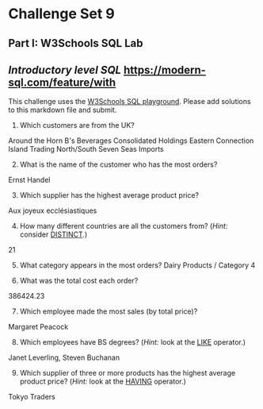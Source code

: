# Challenge Set 9
## Part I: W3Schools SQL Lab 

*Introductory level SQL*
https://modern-sql.com/feature/with
--

This challenge uses the [W3Schools SQL playground](http://www.w3schools.com/sql/trysql.asp?filename=trysql_select_all). Please add solutions to this markdown file and submit.

1. Which customers are from the UK?

Around the Horn
B's Beverages
Consolidated Holdings
Eastern Connection
Island Trading
North/South
Seven Seas Imports

2. What is the name of the customer who has the most orders?

Ernst Handel

3. Which supplier has the highest average product price?

Aux joyeux ecclésiastiques

4. How many different countries are all the customers from? (*Hint:* consider [DISTINCT](http://www.w3schools.com/sql/sql_distinct.asp).)

21

5. What category appears in the most orders?
Dairy Products / Category 4

6. What was the total cost each order?

386424.23

7. Which employee made the most sales (by total price)?

Margaret Peacock

8. Which employees have BS degrees? (*Hint:* look at the [LIKE](http://www.w3schools.com/sql/sql_like.asp) operator.)

Janet Leverling, Steven Buchanan

9. Which supplier of three or more products has the highest average product price? (*Hint:* look at the [HAVING](http://www.w3schools.com/sql/sql_having.asp) operator.)

Tokyo Traders	


